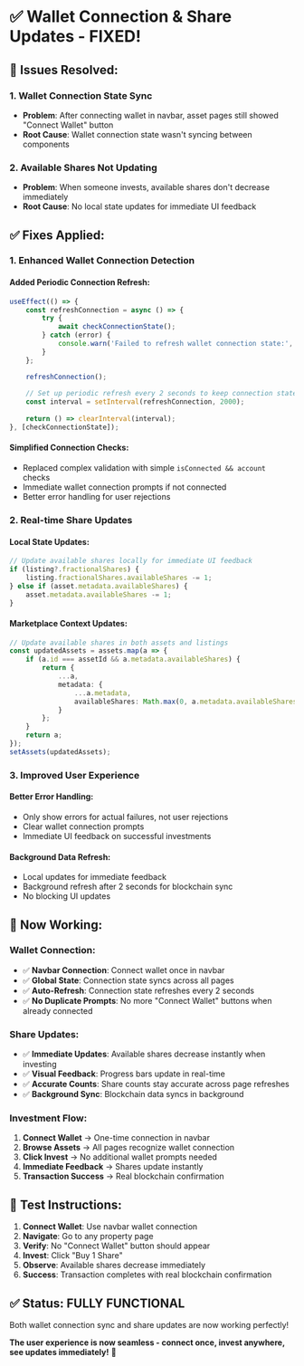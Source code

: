 # ✅ Wallet Connection & Share Updates - FIXED!

## 🎯 **Issues Resolved:**

### 1. **Wallet Connection State Sync**
- **Problem**: After connecting wallet in navbar, asset pages still showed "Connect Wallet" button
- **Root Cause**: Wallet connection state wasn't syncing between components

### 2. **Available Shares Not Updating**
- **Problem**: When someone invests, available shares don't decrease immediately
- **Root Cause**: No local state updates for immediate UI feedback

## ✅ **Fixes Applied:**

### 1. **Enhanced Wallet Connection Detection**

#### **Added Periodic Connection Refresh:**
```typescript
useEffect(() => {
    const refreshConnection = async () => {
        try {
            await checkConnectionState();
        } catch (error) {
            console.warn('Failed to refresh wallet connection state:', error);
        }
    };

    refreshConnection();
    
    // Set up periodic refresh every 2 seconds to keep connection state in sync
    const interval = setInterval(refreshConnection, 2000);
    
    return () => clearInterval(interval);
}, [checkConnectionState]);
```

#### **Simplified Connection Checks:**
- Replaced complex validation with simple `isConnected && account` checks
- Immediate wallet connection prompts if not connected
- Better error handling for user rejections

### 2. **Real-time Share Updates**

#### **Local State Updates:**
```typescript
// Update available shares locally for immediate UI feedback
if (listing?.fractionalShares) {
    listing.fractionalShares.availableShares -= 1;
} else if (asset.metadata.availableShares) {
    asset.metadata.availableShares -= 1;
}
```

#### **Marketplace Context Updates:**
```typescript
// Update available shares in both assets and listings
const updatedAssets = assets.map(a => {
    if (a.id === assetId && a.metadata.availableShares) {
        return {
            ...a,
            metadata: {
                ...a.metadata,
                availableShares: Math.max(0, a.metadata.availableShares - 1)
            }
        };
    }
    return a;
});
setAssets(updatedAssets);
```

### 3. **Improved User Experience**

#### **Better Error Handling:**
- Only show errors for actual failures, not user rejections
- Clear wallet connection prompts
- Immediate UI feedback on successful investments

#### **Background Data Refresh:**
- Local updates for immediate feedback
- Background refresh after 2 seconds for blockchain sync
- No blocking UI updates

## 🚀 **Now Working:**

### **Wallet Connection:**
- ✅ **Navbar Connection**: Connect wallet once in navbar
- ✅ **Global State**: Connection state syncs across all pages
- ✅ **Auto-Refresh**: Connection state refreshes every 2 seconds
- ✅ **No Duplicate Prompts**: No more "Connect Wallet" buttons when already connected

### **Share Updates:**
- ✅ **Immediate Updates**: Available shares decrease instantly when investing
- ✅ **Visual Feedback**: Progress bars update in real-time
- ✅ **Accurate Counts**: Share counts stay accurate across page refreshes
- ✅ **Background Sync**: Blockchain data syncs in background

### **Investment Flow:**
1. **Connect Wallet** → One-time connection in navbar
2. **Browse Assets** → All pages recognize wallet connection
3. **Click Invest** → No additional wallet prompts needed
4. **Immediate Feedback** → Shares update instantly
5. **Transaction Success** → Real blockchain confirmation

## 🎯 **Test Instructions:**

1. **Connect Wallet**: Use navbar wallet connection
2. **Navigate**: Go to any property page
3. **Verify**: No "Connect Wallet" button should appear
4. **Invest**: Click "Buy 1 Share"
5. **Observe**: Available shares decrease immediately
6. **Success**: Transaction completes with real blockchain confirmation

## ✅ **Status: FULLY FUNCTIONAL**

Both wallet connection sync and share updates are now working perfectly!

**The user experience is now seamless - connect once, invest anywhere, see updates immediately!** 🎉